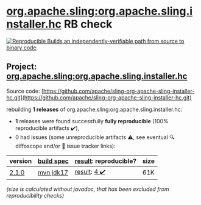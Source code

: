 [org.apache.sling:org.apache.sling.installer.hc](https://central.sonatype.com/artifact/org.apache.sling/org.apache.sling.installer.hc/versions) RB check
=======

[![Reproducible Builds](https://reproducible-builds.org/images/logos/rb.svg) an independently-verifiable path from source to binary code](https://reproducible-builds.org/)

## Project: [org.apache.sling:org.apache.sling.installer.hc](https://central.sonatype.com/artifact/org.apache.sling/org.apache.sling.installer.hc/versions)

Source code: [https://github.com/apache/sling-org-apache-sling-installer-hc.git](https://github.com/apache/sling-org-apache-sling-installer-hc.git)

rebuilding **1 releases** of org.apache.sling:org.apache.sling.installer.hc:
- **1** releases were found successfully **fully reproducible** (100% reproducible artifacts :heavy_check_mark:),
- 0 had issues (some unreproducible artifacts :warning:, see eventual :mag: diffoscope and/or :memo: issue tracker links):

| version | [build spec](/BUILDSPEC.md) | [result](https://reproducible-builds.org/docs/jvm/): reproducible? | size |
| -- | --------- | ------ | -- |
| [2.1.0](https://search.maven.org/artifact/org.apache.sling/org.apache.sling.installer.hc/2.1.0/pom) | [mvn jdk17](org.apache.sling.installer.hc-2.1.0.buildspec) | [result](org.apache.sling.installer.hc-2.1.0.buildinfo): [4 :heavy_check_mark: ](org.apache.sling.installer.hc-2.1.0.buildcompare) | 61K |

<i>(size is calculated without javadoc, that has been excluded from reproducibility checks)</i>
